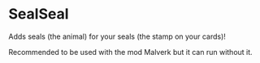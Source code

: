 # SealSeal
Adds seals (the animal) for your seals (the stamp on your cards)!

Recommended to be used with the mod Malverk but it can run without it.